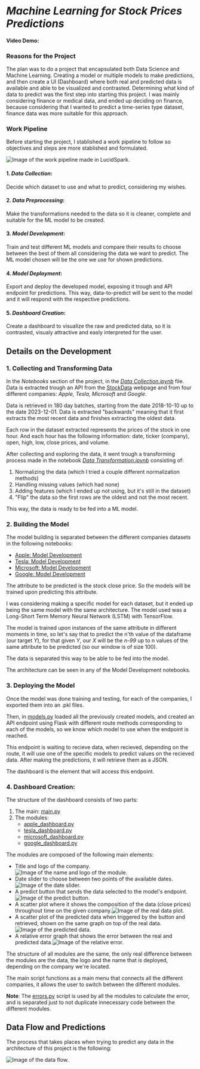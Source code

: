 # ***Machine Learning for Stock Prices Predictions***

#### **Video Demo**:  <URL HERE>

### **Reasons for the Project**
The plan was to do a project that encapsulated both Data Science and Machine Learning. Creating a model or multiple models to make predictions, and then create a UI (Dashboard) where both real and predicted data is available and able to be visualized and contrasted. Determining what kind of data to predict was the first step into starting this project. I was mainly considering finance or medical data, and ended up deciding on finance, because considering that I wanted to predict a time-series type dataset, finance data was more suitable for this approach.

### **Work Pipeline**
Before starting the project, I stablished a work pipeline to follow so objectives and steps are more stablished and formulated.

![Image of the work pipeline made in LucidSpark.](readme_assets/MLProjectPipeline.png)

#### 1. *Data Collection*:
Decide which dataset to use and what to predict, considering my wishes.
#### 2. *Data Preprocessing*:
Make the transformations needed to the data so it is cleaner, complete and suitable for the ML model to be created.
#### 3. *Model Development*:
Train and test different ML models and compare their results to choose between the best of them all considering the data we want to predict. The ML model chosen will be the one we use for shown predictions.
#### 4. *Model Deployment*:
Export and deploy the developed model, exposing it trough and API endpoint for predictions. This way, data-to-predict will be sent to the model and it will respond with the respective predictions.
#### 5. *Dashboard Creation*:
Create a dashboard to visualize the raw and predicted data, so it is contrasted, visualy attractive and easly interpreted for the user.

## **Details on the Development**
### 1. Collecting and Transforming Data
In the *Notebooks* section of the project, in the [*Data Collection.ipynb*](Notebooks/Data_Collection.ipynb) file. Data is extracted trough an API from the [StockData](https://www.stockdata.org/) webpage and from four different companies: *Apple, Tesla, Microsoft* and *Google*.

Data is retrieved in 180 day batches, starting from the date 2018-10-10 up to the date 2023-12-01. Data is extracted "backwards" meaning that it first extracts the most recent data and finishes extracting the oldest data.

Each row in the dataset extracted represents the prices of the stock in one hour. And each hour has the following information: date, ticker (company), open, high, low, close prices, and volume.

After collecting and exploring the data, it went trough a transforming process made in the notebook [*Data Transformation.ipynb*](Notebooks/Data_Transformation.ipynb) consisting of:
1. Normalizing the data (which I tried a couple different normalization methods)
2. Handling missing values (which had none)
3. Adding features (which I ended up not using, but it's still in the dataset)
4. "Flip" the data so the first rows are the oldest and not the most recent.

This way, the data is ready to be fed into a ML model.


### 2. Building the Model
The model building is separated between the different companies datasets in the following notebooks:
- [Apple: Model Development](Notebooks/Model_Development_Apple.ipynb)
- [Tesla: Model Development](Notebooks/Model_Development_Tesla.ipynb)
- [Microsoft: Model Development](Notebooks/Model_Development_Microsoft.ipynb)
- [Google: Model Development](Notebooks/Model_Development_Google.ipynb)

The attribute to be predicted is the stock close price. So the models will be trained upon predicting this attribute.


I was considering making a specific model for each dataset, but it ended up being the same model with the same architecture. The model used was a Long-Short Term Memory Neural Network (LSTM) with TensorFlow.

The model is trained upon instances of the same attribute in different moments in time, so let's say that to predict the n'th value of the dataframe (our target *Y*), for that given *Y*, our *X* will be the *n-99* up to n values of the same attribute to be predicted (so our window is of size 100).

The data is separated this way to be able to be fed into the model.

The architecture can be seen in any of the Model Development notebooks.

### 3. Deploying the Model
Once the model was done training and testing, for each of the companies, I exported them into an .pkl files.

Then, in [models.py](Dashboard/models.py) loaded all the previously created models, and created an API endpoint using Flask with different route methods corresponding to each of the models, so we know which model to use when the endpoint is reached.

This endpoint is waiting to recieve data, when recieved, depending on the route, it will use one of the specific models to predict values on the recieved data. After making the predictions, it will retrieve them as a JSON.

The dashboard is the element that will access this endpoint.

### 4. Dashboard Creation:
The structure of the dashboard consists of two parts:
1. The main: [main.py](Dashboard/main.py)
2. The modules:
    - [apple_dashboard.py](Dashboard/modules/apple_dashboard.py)
    - [tesla_dashboard.py](Dashboard/modules/tesla_dashboard.py)
    - [microsoft_dashboard.py](Dashboard/modules/microsoft_dashboard.py)
    - [google_dashboard.py](Dashboard/modules/google_dashboard.py)

The modules are composed of the following main elements:
- Title and logo of the company. ![Image of the name and logo of the module.](readme_assets/name_and_logo.png)
- Date slider to choose between two points of the available dates. ![Image of the date slider.](readme_assets/date_slider.png)
- A predict button that sends the data selected to the model's endpoint. ![Image of the predict button.](readme_assets/predict_button.png)
- A scatter plot where it shows the composition of the data (close prices) throughout time on the given company.![Image of the real data plot.](readme_assets/real_data.png)
- A scatter plot of the predicted data when triggered by the button and retrieved, shown on the same graph on top of the real data.![Image of the predicted data.](readme_assets/predicted_data.png)
- A relative error graph that shows the error between the real and predicted data.![Image of the relative error.](readme_assets/relative_error.png)

The structure of all modules are the same, the only real difference between the modules are the data, the logo and the name that is deployed, depending on the company we're located.

The main script functions as a main menu that connects all the different companies, it allows the user to switch between the different modules.

**Note**: The [errors.py](Dashboard/modules/errors.py) script is used by all the modules to calculate the error, and is separated just to not duplicate innecessary code between the different modules.


## **Data Flow and Predictions**
The process that takes places when trying to predict any data in the architecture of this project is the following:

![Image of the data flow.](readme_assets/data_flow.png)